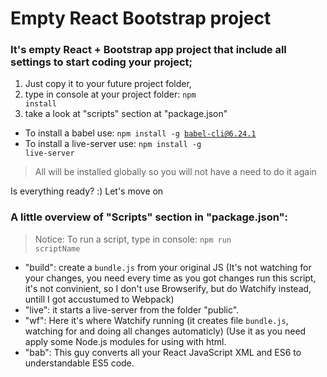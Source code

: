 # Empty React Bootstrap project

### It's empty React + Bootstrap app project that include all settings to start coding your project;
1) Just copy it to your future project folder, 
2) type in console at your project folder: <code>npm install</code>
3) take a look at "scripts" section at "package.json"

+ To install a babel use: <code>npm install -g babel-cli@6.24.1</code>
+ To install a live-server use: <code>npm install -g live-server</code>

> All will be installed globally so you will not have a need to do it again

Is everything ready? :) 
Let's move on

### A little overview of "Scripts" section in "package.json":
> Notice: To run a script, type in console: <code>npm run scriptName</code>
+ "build": create a <code>bundle.js</code> from your original JS (It's not watching for your changes, you need every time as you got changes run this script, it's not convinient, so I don't use Browserify, but do Watchify instead, untill I got accustumed to Webpack)
+ "live": it starts a live-server from the folder "public". 
+ "wf": Here it's where Watchify running (it creates file <code>bundle.js</code>, watching for and doing all changes automaticly) (Use it as you need apply some Node.js modules for using with html.
+ "bab": This guy converts all your React JavaScript XML and ES6 to understandable ES5 code.  
